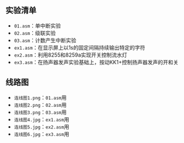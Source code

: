 
## 实验清单
- `01.asm`：单中断实验
- `02.asm`：级联实验
- `03.asm`：计数产生中断实验
- `ex1.asm`：在显示屏上以1s的固定间隔持续输出特定的字符
- `ex2.asm`：利用8255和8259a实现开关控制流水灯
- `ex3.asm`：在扬声器发声实验基础上，按动KK1+控制扬声器发声的开和关

## 线路图
- `连线图1.png`：`01.asm`用
- `连线图2.png`：`02.asm`用
- `连线图3.png`：`03.asm`用
- `连线图4.jpg`：`ex1.asm`用
- `连线图5.jpg`：`ex2.asm`用
- `连线图6.jpg`：`ex3.asm`用
